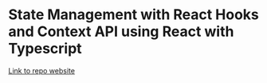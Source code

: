 # State Management with React Hooks and Context API using React with Typescript

[Link to repo website](https://createdbyjurand.github.io/4developers-2019)